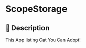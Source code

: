 # ScopeStorage




## :scroll: Description
<!--- Describe your app in one or two sentences -->
This App listing Cat You Can Adopt!
